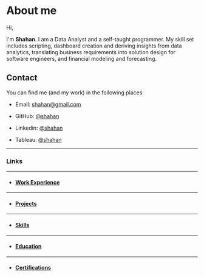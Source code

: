 # About me
Hi,

I'm **Shahan**. I am a Data Analyst and a self-taught programmer. My skill set includes scripting, dashboard creation and deriving insights from data analytics, translating business requirements into solution design for software engineers, and financial modeling and forecasting.

## Contact
You can find me (and my work) in the following places:

- Email: shahan@gmail.com

- GitHub: [@shahan](https://github.com/sazk07)

- Linkedin: [@shahan](https://www.linkedin.com/sazk07)

- Tableau: [@shahan](https://public.tableau.com/app/profile/shahan.arshad)

---

### Links

---
- #### [Work Experience](./work_experience.md)

---

- #### [Projects](./projects.md)

---
- #### [Skills](./skills.md)

---

- #### [Education](./education.md)

---

- #### [Certifications](./certifications.md)